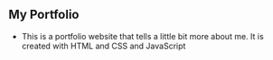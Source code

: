 ## My Portfolio
* This is a portfolio website that tells a little bit more about me. It is created with HTML and CSS and JavaScript
 
